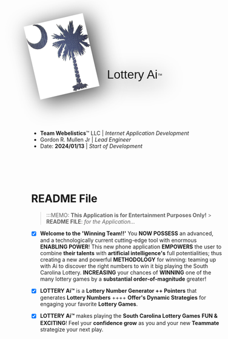 <header style="display: inline-flex; justify-items: center;  ">
  <img src="./public/images/lotteryAi_logo_TRANS-STEAM-LIGHT.png"
    style="position: relative; display: inline-flex; width: 160px; rotate: 347deg; filter: drop-shadow(0.7rem 0.7rem 1.7rem hsla(0, 0%, 0%, 0.763));"  />

  <h1 style="margin: 4em auto 1em 1.25em; position: relative; display: inline-flex; align-text: center; font-family: 'Chango', sans-serif; font-size: 2rem; font-weight: 400; filter: drop-shadow(0.7rem 0.7rem 1.7rem hsla(0, 0%, 0%, 0.963)); ">
    Lottery Ai<sup style="margin: 1em 0em 0em 0em; font-family: sans-serif; font-size: 0.8rem;">™️</sup>
  <h1>
</header>

#

-   **Team Webelistics**™️ LLC | _Internet Application Development_
-   Gordon R. Mullen Jr | _Lead Engineer_
-   Date: **2024/01/13** | _Start of Development_

#

<br />
<br />

# **README File**

> :::MEMO: **This Application is for Entertainment Purposes Only!** > **README FILE**: _for the Application..._

-   [x] **Welcome to the 'Winning Team!!'** You **NOW POSSESS** an advanced, and a technologically current cutting-edge tool with enormous **ENABLING POWER**! This new phone application **EMPOWERS** the user to combine **their talents** with **artificial intelligence's** full potentialities; thus creating a new and powerful **METHODOLOGY** for winning: teaming up with Ai to discover the right numbers to win it big playing the South Carolina Lottery. **INCREASING** your chances of **WINNING** one of the many lottery games by a **substantial order-of-magnitude** greater!

-   [x] **LOTTERY Ai™️** is a **Lottery Number Generator ++ Pointers** that generates **Lottery Numbers** ++++ **Offer's Dynamic Strategies** for engaging your favorite **Lottery Games**.

-   [x] **LOTTERY Ai™️** makes playing the **South Carolina Lottery Games** **FUN & EXCITING**! Feel your **confidence grow** as you and your new **Teammate** strategize your next play.

##
